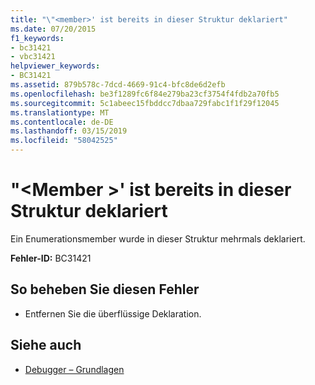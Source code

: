 ```yaml
---
title: "\"<member>' ist bereits in dieser Struktur deklariert"
ms.date: 07/20/2015
f1_keywords:
- bc31421
- vbc31421
helpviewer_keywords:
- BC31421
ms.assetid: 879b578c-7dcd-4669-91c4-bfc8de6d2efb
ms.openlocfilehash: be3f1289fc6f84e279ba23cf3754f4fdb2a70fb5
ms.sourcegitcommit: 5c1abeec15fbddcc7dbaa729fabc1f1f29f12045
ms.translationtype: MT
ms.contentlocale: de-DE
ms.lasthandoff: 03/15/2019
ms.locfileid: "58042525"
---
```

# <a name="member-is-already-declared-in-this-structure"></a>"\<Member >' ist bereits in dieser Struktur deklariert
Ein Enumerationsmember wurde in dieser Struktur mehrmals deklariert.  
  
 **Fehler-ID:** BC31421  
  
## <a name="to-correct-this-error"></a>So beheben Sie diesen Fehler  
  
-   Entfernen Sie die überflüssige Deklaration.  
  
## <a name="see-also"></a>Siehe auch

- [Debugger – Grundlagen](/visualstudio/debugger/debugger-basics)
